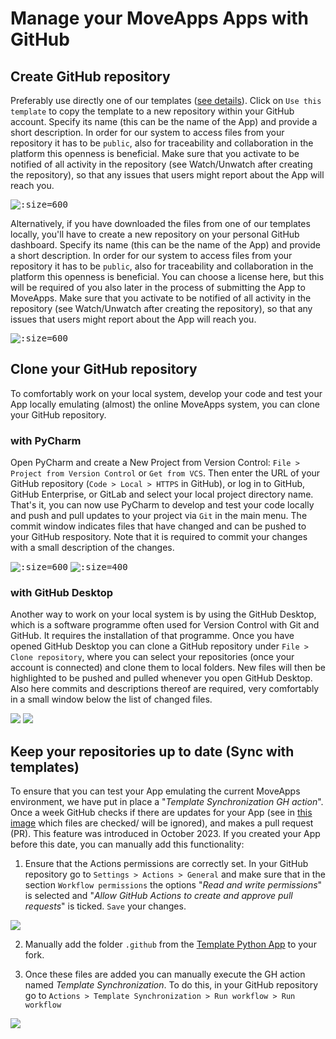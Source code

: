 # Manage your MoveApps Apps with GitHub

## Create GitHub repository
Preferably use directly one of our templates ([see details](create_py_app.md)). Click on `Use this template` to copy the template to a new repository within your GitHub account. Specify its name (this can be the name of the App) and provide a short description. In order for our system to access files from your repository it has to be `public`, also for traceability and collaboration in the platform this openness is beneficial. Make sure that you activate to be notified of all activity in the repository (see Watch/Unwatch after creating the repository), so that any issues that users might report about the App will reach you.

<kbd>![](files/create_repository_py_template.png ':size=600')</kbd>

Alternatively, if you have downloaded the files from one of our templates locally, you'll have to create a new repository on your personal GitHub dashboard. Specify its name (this can be the name of the App) and provide a short description. In order for our system to access files from your repository it has to be `public`, also for traceability and collaboration in the platform this openness is beneficial. You can choose a license here, but this will be required of you also later in the process of submitting the App to MoveApps. Make sure that you activate to be notified of all activity in the repository (see Watch/Unwatch after creating the repository), so that any issues that users might report about the App will reach you.

<kbd>![](files/Github_newRepo.png ':size=600')</kbd>

## Clone your GitHub repository
To comfortably work on your local system, develop your code and test your App locally emulating (almost) the online MoveApps system, you can clone your GitHub repository. 

### with PyCharm
Open PyCharm and create a New Project from Version Control: `File > Project from Version Control` or `Get from VCS`. Then enter the URL of your GitHub repository (`Code > Local > HTTPS` in GitHub), or log in to GitHub, GitHub Enterprise, or GitLab and select your local project directory name. That's it, you can now use PyCharm to develop and test your code locally and push and pull updates to your project via `Git` in the main menu. The commit window indicates files that have changed and can be pushed to your GitHub respository. Note that it is required to commit your changes with a small description of the changes.

<kbd>![](files/PyCharm_Clone.png ':size=600')</kbd>
<kbd>![](files/PyCharm_GitOverview.png ':size=400')</kbd>

### with GitHub Desktop
Another way to work on your local system is by using the GitHub Desktop, which is a software programme often used for Version Control with Git and GitHub. It requires the installation of that programme. Once you have opened GitHub Desktop you can clone a GitHub repository under `File > Clone repository`, where you can select your repositories (once your account is connected) and clone them to local folders. New files will then be highlighted to be pushed and pulled whenever you open GitHub Desktop. Also here commits and descriptions thereof are required, very comfortably in a small window below the list of changed files.

<kbd>![](files/GitDesktop_Clone.png)</kbd>
<kbd>![](files/GitDesktop_Overview.png)</kbd>

## Keep your repositories up to date (Sync with templates)
To ensure that you can test your App emulating the current MoveApps environment, we have put in place a "*Template Synchronization GH action*". Once a week GitHub checks if there are updates for your App (see in [this image](create_py_app.md#how-to-create-a-python-app) which files are checked/ will be ignored), and makes a pull request (PR). This feature was introduced in October 2023. If you created your App before this date, you can manually add this functionality:

1. Ensure that the Actions permissions are correctly set. In your GitHub repository go to `Settings > Actions > General` and make sure that in the section `Workflow permissions` the options "*Read and write permissions*" is selected and "*Allow GitHub Actions to create and approve pull requests*" is ticked. `Save` your changes.

<kbd>![](files/github_action_permission.png)</kbd>

2. Manually add the folder `.github` from the [Template Python App](https://github.com/movestore/python-sdk) to your fork.

3. Once these files are added you can manually execute the GH action named *Template Synchronization*.
To do this, in your GitHub repository go to `Actions > Template Synchronization > Run workflow > Run workflow`

<kbd>![](files/sync_py_template.png)</kbd>



